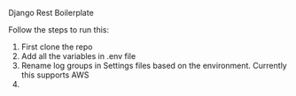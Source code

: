 Django Rest Boilerplate

Follow the steps to run this:
1. First clone the repo
2. Add all the variables in .env file
3. Rename log groups in Settings files based on the environment. Currently this supports AWS
4. 